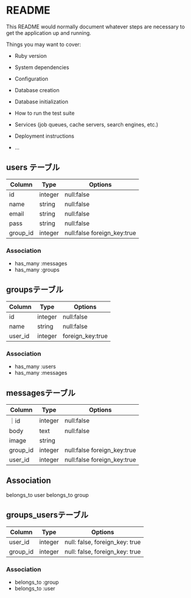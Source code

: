# README

This README would normally document whatever steps are necessary to get the
application up and running.

Things you may want to cover:

* Ruby version

* System dependencies

* Configuration

* Database creation

* Database initialization

* How to run the test suite

* Services (job queues, cache servers, search engines, etc.)

* Deployment instructions

* ...

## users テーブル

|Column|Type|Options|
|------|----|-------|
|id|integer|null:false|
|name|string|null:false|
|email|string|null:false|
|pass|string|null:false|
|group_id|integer|null:false foreign_key:true|

### Association

- has_many :messages
- has_many :groups

## groupsテーブル

|Column|Type|Options|
|------|----|-------|
|id|integer|null:false|
|name|string|null:false|
user_id|integer|foreign_key:true|

### Association

- has_many :users
- has_many :messages

## messagesテーブル

|Column|Type|Options|
|------|----|-------|
｜id|integer|null:false|
|body|text|null:false|
|image|string|
|group_id|integer|null:false foreign_key:true|
|user_id|integer|null:false foreign_key:true|

## Association

belongs_to user
belongs_to group

## groups_usersテーブル

|Column|Type|Options|
|------|----|-------|
|user_id|integer|null: false, foreign_key: true|
|group_id|integer|null: false, foreign_key: true|

### Association
- belongs_to :group
- belongs_to :user